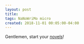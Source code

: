 ```yaml
---
layout: post
title: 
tags: NaNoWriMo micro
created: 2018-11-01 00:05:00-04:00
---
```

Gentlemen, start your [novels](https://nanowrimo.org/)!
